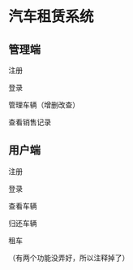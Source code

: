 # 汽车租赁系统



## 管理端

注册

登录

管理车辆（增删改查）

查看销售记录



## 用户端

注册

登录

查看车辆

归还车辆

租车



（有两个功能没弄好，所以注释掉了）

